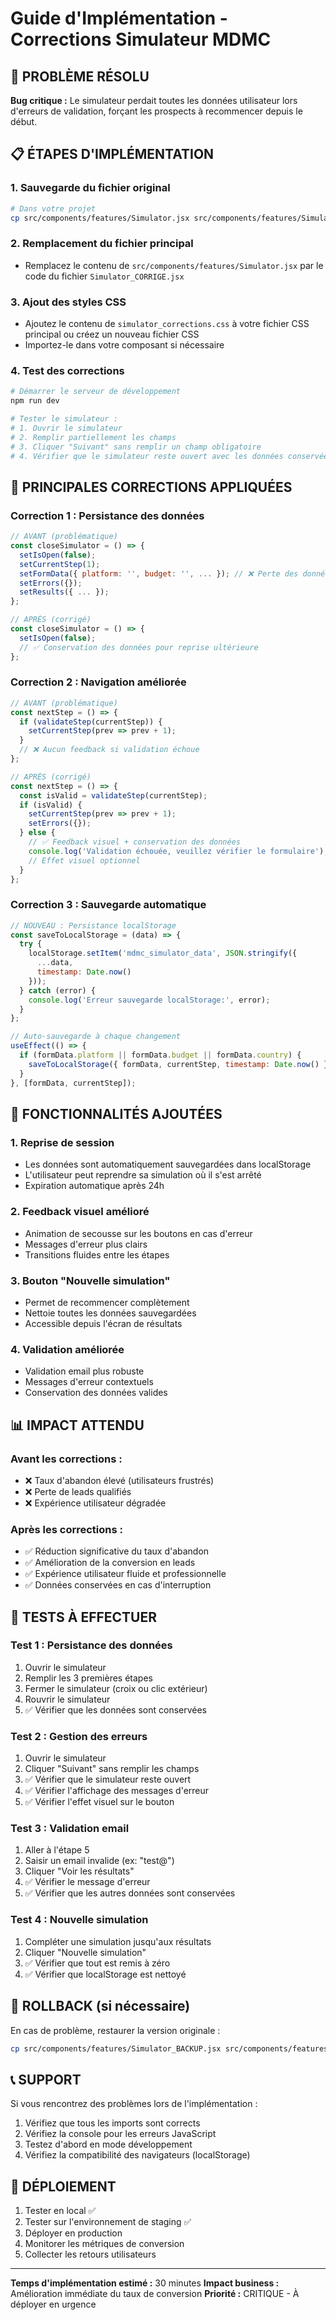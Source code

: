 # Guide d'Implémentation - Corrections Simulateur MDMC

## 🚨 PROBLÈME RÉSOLU
**Bug critique :** Le simulateur perdait toutes les données utilisateur lors d'erreurs de validation, forçant les prospects à recommencer depuis le début.

## 📋 ÉTAPES D'IMPLÉMENTATION

### 1. Sauvegarde du fichier original
```bash
# Dans votre projet
cp src/components/features/Simulator.jsx src/components/features/Simulator_BACKUP.jsx
```

### 2. Remplacement du fichier principal
- Remplacez le contenu de `src/components/features/Simulator.jsx` par le code du fichier `Simulator_CORRIGE.jsx`

### 3. Ajout des styles CSS
- Ajoutez le contenu de `simulator_corrections.css` à votre fichier CSS principal ou créez un nouveau fichier CSS
- Importez-le dans votre composant si nécessaire

### 4. Test des corrections
```bash
# Démarrer le serveur de développement
npm run dev

# Tester le simulateur :
# 1. Ouvrir le simulateur
# 2. Remplir partiellement les champs
# 3. Cliquer "Suivant" sans remplir un champ obligatoire
# 4. Vérifier que le simulateur reste ouvert avec les données conservées
```

## 🔧 PRINCIPALES CORRECTIONS APPLIQUÉES

### Correction 1 : Persistance des données
```javascript
// AVANT (problématique)
const closeSimulator = () => {
  setIsOpen(false);
  setCurrentStep(1);
  setFormData({ platform: '', budget: '', ... }); // ❌ Perte des données
  setErrors({});
  setResults({ ... });
};

// APRÈS (corrigé)
const closeSimulator = () => {
  setIsOpen(false);
  // ✅ Conservation des données pour reprise ultérieure
};
```

### Correction 2 : Navigation améliorée
```javascript
// AVANT (problématique)
const nextStep = () => {
  if (validateStep(currentStep)) {
    setCurrentStep(prev => prev + 1);
  }
  // ❌ Aucun feedback si validation échoue
};

// APRÈS (corrigé)
const nextStep = () => {
  const isValid = validateStep(currentStep);
  if (isValid) {
    setCurrentStep(prev => prev + 1);
    setErrors({});
  } else {
    // ✅ Feedback visuel + conservation des données
    console.log('Validation échouée, veuillez vérifier le formulaire');
    // Effet visuel optionnel
  }
};
```

### Correction 3 : Sauvegarde automatique
```javascript
// NOUVEAU : Persistance localStorage
const saveToLocalStorage = (data) => {
  try {
    localStorage.setItem('mdmc_simulator_data', JSON.stringify({
      ...data,
      timestamp: Date.now()
    }));
  } catch (error) {
    console.log('Erreur sauvegarde localStorage:', error);
  }
};

// Auto-sauvegarde à chaque changement
useEffect(() => {
  if (formData.platform || formData.budget || formData.country) {
    saveToLocalStorage({ formData, currentStep, timestamp: Date.now() });
  }
}, [formData, currentStep]);
```

## 🎯 FONCTIONNALITÉS AJOUTÉES

### 1. Reprise de session
- Les données sont automatiquement sauvegardées dans localStorage
- L'utilisateur peut reprendre sa simulation où il s'est arrêté
- Expiration automatique après 24h

### 2. Feedback visuel amélioré
- Animation de secousse sur les boutons en cas d'erreur
- Messages d'erreur plus clairs
- Transitions fluides entre les étapes

### 3. Bouton "Nouvelle simulation"
- Permet de recommencer complètement
- Nettoie toutes les données sauvegardées
- Accessible depuis l'écran de résultats

### 4. Validation améliorée
- Validation email plus robuste
- Messages d'erreur contextuels
- Conservation des données valides

## 📊 IMPACT ATTENDU

### Avant les corrections :
- ❌ Taux d'abandon élevé (utilisateurs frustrés)
- ❌ Perte de leads qualifiés
- ❌ Expérience utilisateur dégradée

### Après les corrections :
- ✅ Réduction significative du taux d'abandon
- ✅ Amélioration de la conversion en leads
- ✅ Expérience utilisateur fluide et professionnelle
- ✅ Données conservées en cas d'interruption

## 🧪 TESTS À EFFECTUER

### Test 1 : Persistance des données
1. Ouvrir le simulateur
2. Remplir les 3 premières étapes
3. Fermer le simulateur (croix ou clic extérieur)
4. Rouvrir le simulateur
5. ✅ Vérifier que les données sont conservées

### Test 2 : Gestion des erreurs
1. Ouvrir le simulateur
2. Cliquer "Suivant" sans remplir les champs
3. ✅ Vérifier que le simulateur reste ouvert
4. ✅ Vérifier l'affichage des messages d'erreur
5. ✅ Vérifier l'effet visuel sur le bouton

### Test 3 : Validation email
1. Aller à l'étape 5
2. Saisir un email invalide (ex: "test@")
3. Cliquer "Voir les résultats"
4. ✅ Vérifier le message d'erreur
5. ✅ Vérifier que les autres données sont conservées

### Test 4 : Nouvelle simulation
1. Compléter une simulation jusqu'aux résultats
2. Cliquer "Nouvelle simulation"
3. ✅ Vérifier que tout est remis à zéro
4. ✅ Vérifier que localStorage est nettoyé

## 🔄 ROLLBACK (si nécessaire)

En cas de problème, restaurer la version originale :
```bash
cp src/components/features/Simulator_BACKUP.jsx src/components/features/Simulator.jsx
```

## 📞 SUPPORT

Si vous rencontrez des problèmes lors de l'implémentation :
1. Vérifiez que tous les imports sont corrects
2. Vérifiez la console pour les erreurs JavaScript
3. Testez d'abord en mode développement
4. Vérifiez la compatibilité des navigateurs (localStorage)

## 🚀 DÉPLOIEMENT

1. Tester en local ✅
2. Tester sur l'environnement de staging ✅
3. Déployer en production
4. Monitorer les métriques de conversion
5. Collecter les retours utilisateurs

---

**Temps d'implémentation estimé :** 30 minutes
**Impact business :** Amélioration immédiate du taux de conversion
**Priorité :** CRITIQUE - À déployer en urgence

